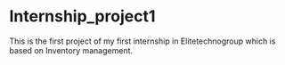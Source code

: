 # Internship_project1
This is the first project of my first internship in Elitetechnogroup which is based on Inventory management.
